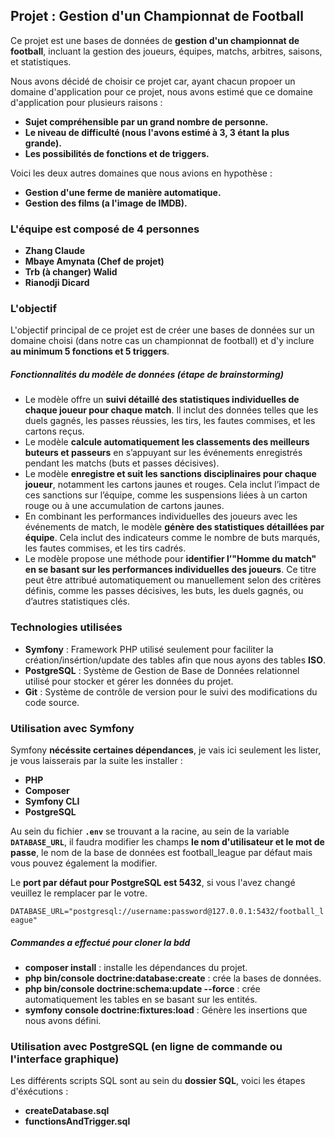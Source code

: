 
## Projet : Gestion d'un Championnat de Football

Ce projet est une bases de données de **gestion d'un championnat de football**, incluant la gestion des joueurs, équipes, matchs, arbitres, saisons, et statistiques.

Nous avons décidé de choisir ce projet car, ayant chacun propoer un domaine d'application pour ce projet, nous avons estimé que ce domaine d'application pour plusieurs raisons :

* **Sujet compréhensible par un grand nombre de personne.**
* **Le niveau de difficulté (nous l'avons estimé à 3, 3 étant la plus grande).**
* **Les possibilités de fonctions et de triggers.**

Voici les deux autres domaines que nous avions en hypothèse :

* **Gestion d'une ferme de manière automatique.**
* **Gestion des films (a l'image de IMDB).**

### L'équipe est composé de 4 personnes

* **Zhang Claude**
* **Mbaye Amynata (Chef de projet)**
* **Trb (à changer) Walid**
* **Rianodji Dicard**

### L'objectif

L'objectif principal de ce projet est de créer une bases de données sur un domaine choisi (dans notre cas un championnat de football) et d'y inclure **au minimum 5 fonctions et 5 triggers**.

##### Fonctionnalités du modèle de données (étape de brainstorming)

* Le modèle offre un **suivi détaillé des statistiques individuelles de chaque joueur pour chaque match**. Il inclut des données telles que les duels gagnés, les passes réussies, les tirs, les fautes commises, et les cartons reçus.
* Le modèle **calcule automatiquement les classements des meilleurs buteurs et passeurs** en s’appuyant sur les événements enregistrés pendant les matchs (buts et passes décisives).
* Le modèle **enregistre et suit les sanctions disciplinaires pour chaque joueur**, notamment les cartons jaunes et rouges. Cela inclut l’impact de ces sanctions sur l’équipe, comme les suspensions liées à un carton rouge ou à une accumulation de cartons jaunes.
* En combinant les performances individuelles des joueurs avec les événements de match, le modèle **génère des statistiques détaillées par équipe**. Cela inclut des indicateurs comme le nombre de buts marqués, les fautes commises, et les tirs cadrés.
* Le modèle propose une méthode pour **identifier l’"Homme du match" en se basant sur les performances individuelles des joueurs**. Ce titre peut être attribué automatiquement ou manuellement selon des critères définis, comme les passes décisives, les buts, les duels gagnés, ou d’autres statistiques clés.

### Technologies utilisées

- **Symfony** : Framework PHP utilisé seulement pour faciliter la création/insértion/update des tables afin que nous ayons des tables **ISO**.
- **PostgreSQL** : Système de Gestion de Base de Données relationnel utilisé pour stocker et gérer les données du projet.
- **Git** : Système de contrôle de version pour le suivi des modifications du code source.

### Utilisation avec Symfony

Symfony **nécéssite certaines dépendances**, je vais ici seulement les lister, je vous laisserais par la suite les installer :

* **PHP**
* **Composer**
* **Symfony CLI**
* **PostgreSQL**

Au sein du fichier **`.env`** se trouvant a la racine, au sein de la variable **`DATABASE_URL`**, il faudra modifier les champs **le nom d'utilisateur et le mot de passe**, le nom de la base de données est football_league par défaut mais vous pouvez également la modifier.

Le **port par défaut pour PostgreSQL est 5432**, si vous l'avez changé veuillez le remplacer par le votre.

`DATABASE_URL="postgresql://username:password@127.0.0.1:5432/football_league"`


##### Commandes a effectué pour cloner la bdd

* **composer install** : installe les dépendances du projet.
* **php bin/console doctrine:database:create** : crée la bases de données.
* **php bin/console doctrine:schema:update --force** : crée automatiquement les tables en se basant sur les entités.
* **symfony console doctrine:fixtures:load** : Génère les insertions que nous avons défini.

### Utilisation avec PostgreSQL (en ligne de commande ou l'interface graphique)

Les différents scripts SQL sont au sein du **dossier SQL**, voici les étapes d'éxécutions :

* **createDatabase.sql**
* **functionsAndTrigger.sql**
